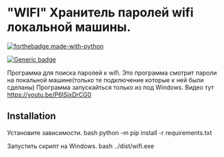 # "WIFI" Хранитель паролей wifi локальной машины.

[![forthebadge made-with-python](http://ForTheBadge.com/images/badges/made-with-python.svg)](https://www.python.org/)

<div align="left">

[![Generic badge](https://img.shields.io/badge/Python-3.10-<COLOR>.svg)](https://shields.io/)


</div>
    
Программа для поиска паролей к wifi. Это программа смотрит пароли на локальной машине(только те подключение которые к ней были сделаны)
Программа запускайться только из под Windows. Видео тут https://youtu.be/P6lSjxDrCG0


## Installation

Установите зависимости.
bash
  python -m pip install -r requirements.txt
   
Запустить скрипт на Windows.
bash
  ../dist/wifi.exe
  